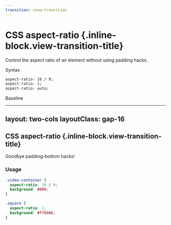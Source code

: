 ```yaml
---
transition: view-transition
---
```


# CSS aspect-ratio {.inline-block.view-transition-title}

Control the aspect ratio of an element without using padding hacks.

Syntax

```css
aspect-ratio: 16 / 9;
aspect-ratio: 1;
aspect-ratio: auto;
```

Baseline

<BaselineChecker feature-name="aspect-ratio" />

---
layout: two-cols
layoutClass: gap-16
---

## CSS aspect-ratio {.inline-block.view-transition-title}

Goodbye padding-bottom hacks!

### Usage

```css {*|2|6|*}
.video-container {
  aspect-ratio: 16 / 9;
  background: #000;
}

.square {
  aspect-ratio: 1;
  background: #ff6b6b;
}
```



<template v-slot:right>
<div class="space-y-4">
<div class="aspect-video bg-black w-full flex items-center justify-center text-white font-bold">16:9 Video</div>
<div class="aspect-square bg-red-400 w-3/5 flex items-center justify-center text-white font-bold">1:1 Square</div>
</div>
</template>
